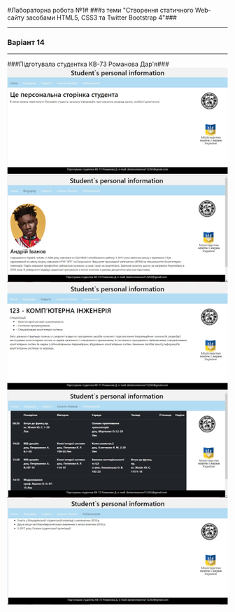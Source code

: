 ﻿#Лабораторна робота №1#
###з теми "Створення статичного Web-сайту засобами HTML5, CSS3 та Twitter Bootstrap 4"###
***  
###                              Варіант 14  ###
***
###Підготувала студентка КВ-73 Романова Дар'я###
![1](/lab1/screen/1.jpg)
![2](/lab1/screen/2.jpg)
![3](/lab1/screen/3.jpg)
![4](/lab1/screen/4.jpg)
![5](/lab1/screen/5.jpg)

